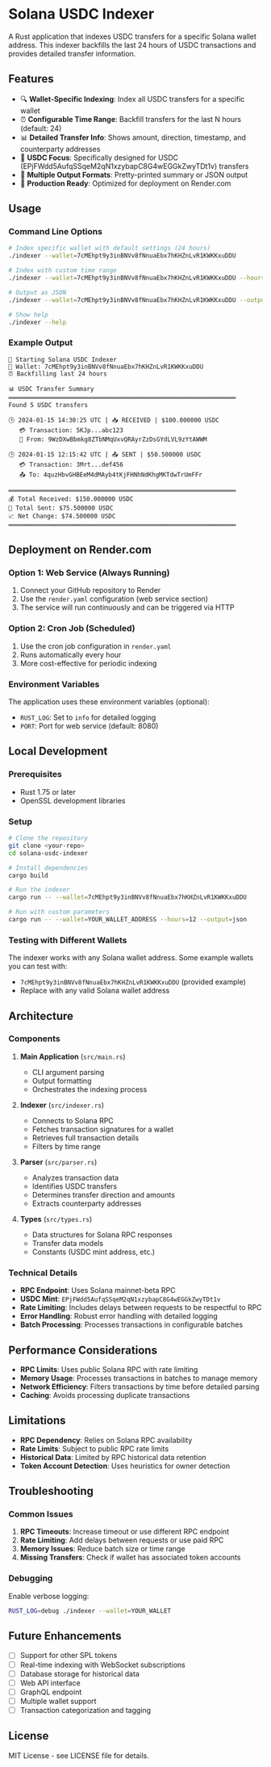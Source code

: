 # Solana USDC Indexer

A Rust application that indexes USDC transfers for a specific Solana wallet address. This indexer backfills the last 24 hours of USDC transactions and provides detailed transfer information.

## Features

- 🔍 **Wallet-Specific Indexing**: Index all USDC transfers for a specific wallet
- ⏰ **Configurable Time Range**: Backfill transfers for the last N hours (default: 24)
- 📊 **Detailed Transfer Info**: Shows amount, direction, timestamp, and counterparty addresses
- 🎯 **USDC Focus**: Specifically designed for USDC (EPjFWdd5AufqSSqeM2qN1xzybapC8G4wEGGkZwyTDt1v) transfers
- 📝 **Multiple Output Formats**: Pretty-printed summary or JSON output
- 🚀 **Production Ready**: Optimized for deployment on Render.com

## Usage

### Command Line Options

```bash
# Index specific wallet with default settings (24 hours)
./indexer --wallet=7cMEhpt9y3inBNVv8fNnuaEbx7hKHZnLvR1KWKKxuDDU

# Index with custom time range
./indexer --wallet=7cMEhpt9y3inBNVv8fNnuaEbx7hKHZnLvR1KWKKxuDDU --hours=48

# Output as JSON
./indexer --wallet=7cMEhpt9y3inBNVv8fNnuaEbx7hKHZnLvR1KWKKxuDDU --output=json

# Show help
./indexer --help
```

### Example Output

```
🚀 Starting Solana USDC Indexer
📍 Wallet: 7cMEhpt9y3inBNVv8fNnuaEbx7hKHZnLvR1KWKKxuDDU
⏰ Backfilling last 24 hours

📊 USDC Transfer Summary
═══════════════════════════════════════════════════════════════
Found 5 USDC transfers

🕒 2024-01-15 14:30:25 UTC | 📥 RECEIVED | $100.000000 USDC
   💳 Transaction: 5KJp...abc123
   📨 From: 9WzDXwBbmkg8ZTbNMqUxvQRAyrZzDsGYdLVL9zYtAWWM

🕒 2024-01-15 12:15:42 UTC | 📤 SENT | $50.500000 USDC
   💳 Transaction: 3Mrt...def456
   📤 To: 4quzHbvGHBEeM4dMAyb4tKjFHNhNdKhgMKTdwTrUmFFr

═══════════════════════════════════════════════════════════════
💰 Total Received: $150.000000 USDC
💸 Total Sent: $75.500000 USDC
📈 Net Change: $74.500000 USDC
═══════════════════════════════════════════════════════════════
```

## Deployment on Render.com

### Option 1: Web Service (Always Running)
1. Connect your GitHub repository to Render
2. Use the `render.yaml` configuration (web service section)
3. The service will run continuously and can be triggered via HTTP

### Option 2: Cron Job (Scheduled)
1. Use the cron job configuration in `render.yaml`
2. Runs automatically every hour
3. More cost-effective for periodic indexing

### Environment Variables

The application uses these environment variables (optional):
- `RUST_LOG`: Set to `info` for detailed logging
- `PORT`: Port for web service (default: 8080)

## Local Development

### Prerequisites
- Rust 1.75 or later
- OpenSSL development libraries

### Setup

```bash
# Clone the repository
git clone <your-repo>
cd solana-usdc-indexer

# Install dependencies
cargo build

# Run the indexer
cargo run -- --wallet=7cMEhpt9y3inBNVv8fNnuaEbx7hKHZnLvR1KWKKxuDDU

# Run with custom parameters
cargo run -- --wallet=YOUR_WALLET_ADDRESS --hours=12 --output=json
```

### Testing with Different Wallets

The indexer works with any Solana wallet address. Some example wallets you can test with:
- `7cMEhpt9y3inBNVv8fNnuaEbx7hKHZnLvR1KWKKxuDDU` (provided example)
- Replace with any valid Solana wallet address

## Architecture

### Components

1. **Main Application** (`src/main.rs`)
   - CLI argument parsing
   - Output formatting
   - Orchestrates the indexing process

2. **Indexer** (`src/indexer.rs`)
   - Connects to Solana RPC
   - Fetches transaction signatures for a wallet
   - Retrieves full transaction details
   - Filters by time range

3. **Parser** (`src/parser.rs`)
   - Analyzes transaction data
   - Identifies USDC transfers
   - Determines transfer direction and amounts
   - Extracts counterparty addresses

4. **Types** (`src/types.rs`)
   - Data structures for Solana RPC responses
   - Transfer data models
   - Constants (USDC mint address, etc.)

### Technical Details

- **RPC Endpoint**: Uses Solana mainnet-beta RPC
- **USDC Mint**: `EPjFWdd5AufqSSqeM2qN1xzybapC8G4wEGGkZwyTDt1v`
- **Rate Limiting**: Includes delays between requests to be respectful to RPC
- **Error Handling**: Robust error handling with detailed logging
- **Batch Processing**: Processes transactions in configurable batches

## Performance Considerations

- **RPC Limits**: Uses public Solana RPC with rate limiting
- **Memory Usage**: Processes transactions in batches to manage memory
- **Network Efficiency**: Filters transactions by time before detailed parsing
- **Caching**: Avoids processing duplicate transactions

## Limitations

- **RPC Dependency**: Relies on Solana RPC availability
- **Rate Limits**: Subject to public RPC rate limits
- **Historical Data**: Limited by RPC historical data retention
- **Token Account Detection**: Uses heuristics for owner detection

## Troubleshooting

### Common Issues

1. **RPC Timeouts**: Increase timeout or use different RPC endpoint
2. **Rate Limiting**: Add delays between requests or use paid RPC
3. **Memory Issues**: Reduce batch size or time range
4. **Missing Transfers**: Check if wallet has associated token accounts

### Debugging

Enable verbose logging:
```bash
RUST_LOG=debug ./indexer --wallet=YOUR_WALLET
```

## Future Enhancements

- [ ] Support for other SPL tokens
- [ ] Real-time indexing with WebSocket subscriptions  
- [ ] Database storage for historical data
- [ ] Web API interface
- [ ] GraphQL endpoint
- [ ] Multiple wallet support
- [ ] Transaction categorization and tagging

## License

MIT License - see LICENSE file for details.
